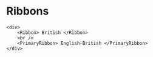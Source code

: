 # Ribbons

```jsx_example
<div>
    <Ribbon> British </Ribbon>
    <br />
    <PrimaryRibbon> English-British </PrimaryRibbon>
</div>
```